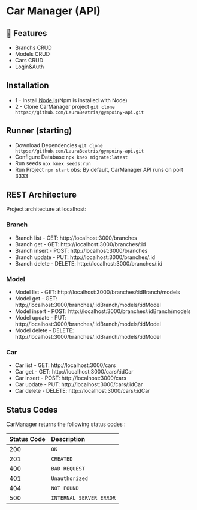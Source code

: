 # Car Manager (API)

## :rocket: Features

* Branchs CRUD
* Models CRUD
* Cars CRUD
* Login&Auth

## Installation
* 1 - Install [Node.js](https://nodejs.org/en/)(Npm is installed with Node)
* 2 - Clone CarManager project
```git clone https://github.com/LauraBeatris/gympoiny-api.git```

## Runner (starting)
* Download Dependencies ```git clone https://github.com/LauraBeatris/gympoiny-api.git```
* Configure Database ```npx knex migrate:latest```
* Run seeds ```npx knex seeds:run```
* Run Project ```npm start```
obs: By default, CarManager API runs on port 3333

## REST Architecture
Project architecture at localhost:
### Branch
* Branch list - GET: http://localhost:3000/branches
* Branch get - GET: http://localhost:3000/branches/:id
* Branch insert - POST: http://localhost:3000/branches
* Branch update - PUT: http://localhost:3000/branches/:id
* Branch delete - DELETE: http://localhost:3000/branches/:id
### Model
* Model list - GET: http://localhost:3000/branches/:idBranch/models
* Model get - GET: http://localhost:3000/branches/:idBranch/models/:idModel
* Model insert - POST: http://localhost:3000/branches/:idBranch/models
* Model update - PUT: http://localhost:3000/branches/:idBranch/models/:idModel
* Model delete - DELETE: http://localhost:3000/branches/:idBranch/models/:idModel
### Car
* Car list - GET: http://localhost:3000/cars
* Car get - GET: http://localhost:3000/cars/:idCar
* Car insert - POST: http://localhost:3000/cars
* Car update - PUT: http://localhost:3000/cars/:idCar
* Car delete - DELETE: http://localhost:3000/cars/:idCar

## Status Codes
CarManager returns the following status codes :

| Status Code | Description |
| :--- | :--- |
| 200 | `OK` |
| 201 | `CREATED`|
| 400 | `BAD REQUEST` |
| 401 | `Unauthorized` | 
| 404 | `NOT FOUND` |
| 500 | `INTERNAL SERVER ERROR` |
